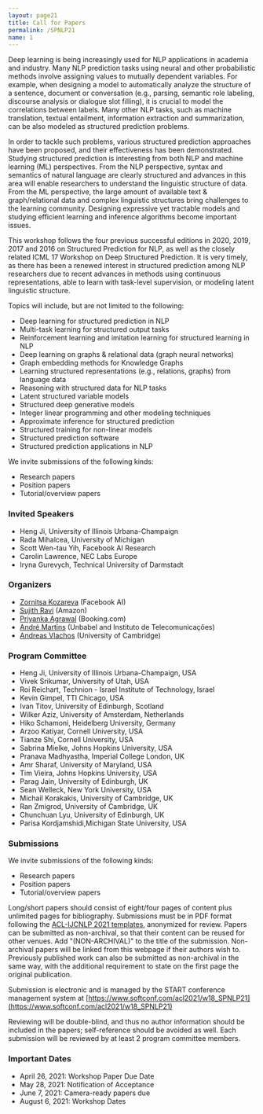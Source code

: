 ```yaml
---
layout: page21
title: Call for Papers
permalink: /SPNLP21
name: 1
---
```


Deep learning is being increasingly used for NLP applications in academia and industry. Many NLP prediction tasks using neural and other probabilistic methods involve assigning values to mutually dependent variables. For example, when designing a model to automatically analyze the structure of a sentence, document or conversation (e.g., parsing, semantic role labeling, discourse analysis or dialogue slot filling), it is crucial to model the correlations between labels. Many other NLP tasks, such as machine translation, textual entailment, information extraction and summarization, can be also modeled as structured prediction problems.

In order to tackle such problems, various structured prediction approaches have been proposed, and their effectiveness has been demonstrated. Studying structured prediction is interesting from both NLP and machine learning (ML) perspectives. From the NLP perspective, syntax and semantics of natural language are clearly structured and advances in this area will enable researchers to understand the linguistic structure of data. From the ML perspective, the large amount of available text & graph/relational data and complex linguistic structures bring challenges to the learning community. Designing expressive yet tractable models and studying efficient learning and inference algorithms become important issues.

This workshop follows the four previous successful editions in 2020, 2019, 2017 and 2016 on Structured Prediction for NLP, as well as the closely related ICML 17 Workshop on Deep Structured Prediction. It is very timely, as there has been a renewed interest in structured prediction among NLP researchers due to recent advances in methods using continuous representations, able to learn with task-level supervision, or modeling latent linguistic structure.

Topics will include, but are not limited to the following:

*  Deep learning for structured prediction in NLP
*  Multi-task learning for structured output tasks
*  Reinforcement learning and imitation learning for structured learning in NLP
*  Deep learning on graphs & relational data (graph neural networks)
*  Graph embedding methods for Knowledge Graphs
*  Learning structured representations (e.g., relations, graphs) from language data
*  Reasoning with structured data for NLP tasks
*  Latent structured variable models
*  Structured deep generative models
*  Integer linear programming and other modeling techniques
*  Approximate inference for structured prediction
*  Structured training for non-linear models
*  Structured prediction software
*  Structured prediction applications in NLP

We invite submissions of the following kinds:
*  Research papers
*  Position papers
*  Tutorial/overview papers

### Invited Speakers

-   Heng Ji, University of Illinois Urbana-Champaign
-   Rada Mihalcea, University of Michigan 
-   Scott Wen-tau Yih, Facebook AI Research 
-   Carolin Lawrence, NEC Labs Europe 
-   Iryna Gurevych, Technical University of Darmstadt 



### Organizers

* [Zornitsa Kozareva](http://www.kozareva.com) (Facebook AI)
* [Sujith Ravi](http://www.sravi.org) (Amazon)
* [Priyanka Agrawal](https://sites.google.com/site/priyankaagr17) (Booking.com)
* [André Martins](https://andre-martins.github.io) (Unbabel and Instituto de Telecomunicações)
* [Andreas Vlachos](https://andreasvlachos.github.io) (University of Cambridge)

### Program Committee

* Heng Ji, University of Illinois Urbana-Champaign, USA
* Vivek Srikumar, University of Utah, USA 
* Roi Reichart, Technion - Israel Institute of Technology, Israel
* Kevin Gimpel, TTI Chicago, USA
* Ivan Titov, University of Edinburgh, Scotland
* Wilker Aziz, University of Amsterdam, Netherlands
* Hiko Schamoni, Heidelberg University, Germany
* Arzoo Katiyar, Cornell University, USA 
* Tianze Shi, Cornell University, USA 
* Sabrina Mielke, Johns Hopkins University, USA 
* Pranava Madhyastha, Imperial College London, UK
* Amr Sharaf, University of Maryland, USA
* Tim Vieira, Johns Hopkins University, USA
* Parag Jain, University of Edinburgh, UK 
* Sean Welleck, New York University, USA 
* Michail Korakakis, University of Cambridge, UK 
* Ran Zmigrod, University of Cambridge, UK
* Chunchuan Lyu, University of Edinburgh, UK 
* Parisa Kordjamshidi,Michigan State University, USA 

### Submissions

We invite submissions of the following kinds:
*  Research papers
*  Position papers
*  Tutorial/overview papers

Long/short papers should consist of eight/four pages of content plus unlimited pages for bibliography. Submissions must be in PDF format following the [ACL-IJCNLP 2021 templates](https://2021.aclweb.org/calls/papers/#submissions), anonymized for review. Papers can be submitted as non-archival, so that their content can be reused for other venues. Add "(NON-ARCHIVAL)" to the title of the submission. Non-archival papers will be linked from this webpage if their authors wish to. Previously published work can also be submitted as non-archival in the same way, with the additional requirement to state on the first page the original publication.
<!--To mark your submission as non-archival, check the corresponding checkbox on the submission form. -->

Submission is electronic and is managed by the START conference management system at
[https://www.softconf.com/acl2021/w18_SPNLP21](https://www.softconf.com/acl2021/w18_SPNLP21)

Reviewing will be double-blind, and thus no author information should be included in the papers; self-reference should be avoided as well. Each submission will be reviewed by at least 2 program committee members. 

### Important Dates
- April 26, 2021: Workshop Paper Due Date
- May 28, 2021: Notification of Acceptance
- June 7, 2021: Camera-ready papers due
- August 6, 2021: Workshop Dates
